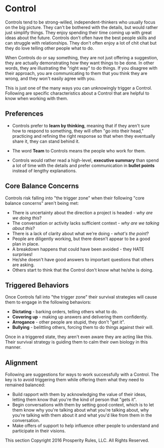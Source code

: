 # Control

Controls tend to be strong-willed, independent-thinkers who usually focus on the big picture. They can't be bothered with the details, but would rather just simplify things. They enjoy spending their time coming up with great ideas about the future. Controls don’t often have the best people skills and can struggle with relationships. They don't often enjoy a lot of chit chat but they do love telling other people what to do.

When Controls do or say something, they are not just offering a suggestion, they are actually demonstrating how they want things to be done. In other words, they are illustrating the "right way" to do things. If you disagree with their approach, you are communicating to them that you think they are wrong, and they won't easily agree with you.

This is just one of the many ways you can unknowingly trigger a Control. Following are specific characteristics about a Control that are helpful to know when working with them.

## Preferences
* Controls prefer to **learn by thinking**, meaning that if they aren't sure how to respond to something, they will often "go into their head," practicing and refining the right response so that when they eventually share it, they can stand behind it.

* The word **Team** to Controls means the people who work for them.

* Controls would rather read a high-level, **executive summary** than spend a lot of time with the details and prefer communication in **bullet points** instead of lengthy explanations. 

## Core Balance Concerns
Controls risk falling into "the trigger zone" when their following "core balance concerns" aren't being met:
* There is uncertainty about the direction a project is headed - *why are we doing this*?
* The conversation or activity lacks sufficient context - *why are we talking about this*?
* There is a lack of clarity about what we're doing - *what's the point*?
* People are diligently working, but there doesn't appear to be a good plan in place.
* A breakdown happens that could have been avoided - they HATE surprises!
* He/she doesn't have good answers to important questions that others are asking.
* Others start to think that the Control don't know what he/she is doing.


## Triggered Behaviors
Once Controls fall into "the trigger zone" their survival strategies will cause them to engage in the following behaviors:
* **Dictating** - barking orders, telling others what to do.
* **Covering up** - making up answers and delivering them confidently.
* **Arrogance** - other people are stupid, they don't "get it".
* **Bullying** - belittling others, forcing them to do things against their will.

Once in a triggered state, they aren't even aware they are acting like this. Their survival strategy is guiding them to calm their own biology in this manner. 

## Alignment
Following are suggestions for ways to work successfully with a Control. The key is to avoid triggering them while offering them what they need to remained balanced:

* Build rapport with them by acknowledging the value of their ideas, letting them know that you're the kind of person that "gets it".
* Begin conversations with them by setting good context, which is to let them know why you're talking about what you're talking about, why you're talking with them about it and what you'd like from them in the conversation.
* Make offers of support to help influence other people to understand and participate in their visions.




This section Copyright 2016 Prosperity Rules, LLC. All Rights Reserved.